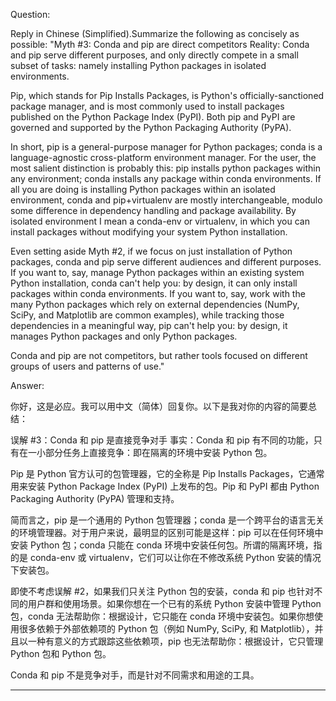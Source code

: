 Question:

Reply in Chinese (Simplified).Summarize the following as concisely as possible:
"Myth #3: Conda and pip are direct competitors
Reality: Conda and pip serve different purposes, and only directly compete in a small subset of tasks: namely installing Python packages in isolated environments.

Pip, which stands for Pip Installs Packages, is Python's officially-sanctioned package manager, and is most commonly used to install packages published on the Python Package Index (PyPI). Both pip and PyPI are governed and supported by the Python Packaging Authority (PyPA).

In short, pip is a general-purpose manager for Python packages; conda is a language-agnostic cross-platform environment manager. For the user, the most salient distinction is probably this: pip installs python packages within any environment; conda installs any package within conda environments. If all you are doing is installing Python packages within an isolated environment, conda and pip+virtualenv are mostly interchangeable, modulo some difference in dependency handling and package availability. By isolated environment I mean a conda-env or virtualenv, in which you can install packages without modifying your system Python installation.

Even setting aside Myth #2, if we focus on just installation of Python packages, conda and pip serve different audiences and different purposes. If you want to, say, manage Python packages within an existing system Python installation, conda can't help you: by design, it can only install packages within conda environments. If you want to, say, work with the many Python packages which rely on external dependencies (NumPy, SciPy, and Matplotlib are common examples), while tracking those dependencies in a meaningful way, pip can't help you: by design, it manages Python packages and only Python packages.

Conda and pip are not competitors, but rather tools focused on different groups of users and patterns of use."

Answer:

你好，这是必应。我可以用中文（简体）回复你。以下是我对你的内容的简要总结：

误解 #3：Conda 和 pip 是直接竞争对手
事实：Conda 和 pip 有不同的功能，只有在一小部分任务上直接竞争：即在隔离的环境中安装 Python 包。

Pip 是 Python 官方认可的包管理器，它的全称是 Pip Installs Packages，它通常用来安装 Python Package Index (PyPI) 上发布的包。Pip 和 PyPI 都由 Python Packaging Authority (PyPA) 管理和支持。

简而言之，pip 是一个通用的 Python 包管理器；conda 是一个跨平台的语言无关的环境管理器。对于用户来说，最明显的区别可能是这样：pip 可以在任何环境中安装 Python 包；conda 只能在 conda 环境中安装任何包。所谓的隔离环境，指的是 conda-env 或 virtualenv，它们可以让你在不修改系统 Python 安装的情况下安装包。

即使不考虑误解 #2，如果我们只关注 Python 包的安装，conda 和 pip 也针对不同的用户群和使用场景。如果你想在一个已有的系统 Python 安装中管理 Python 包，conda 无法帮助你：根据设计，它只能在 conda 环境中安装包。如果你想使用很多依赖于外部依赖项的 Python 包（例如 NumPy, SciPy, 和 Matplotlib），并且以一种有意义的方式跟踪这些依赖项，pip 也无法帮助你：根据设计，它只管理 Python 包和 Python 包。

Conda 和 pip 不是竞争对手，而是针对不同需求和用途的工具。


<hr/>

